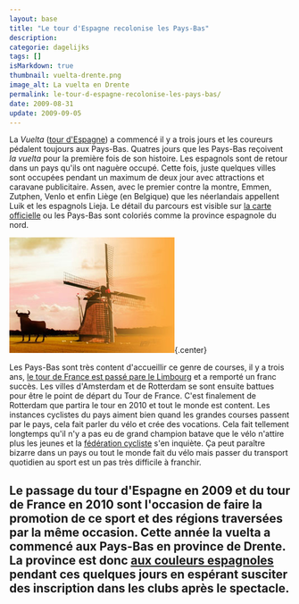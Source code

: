 ```yaml
---
layout: base
title: "Le tour d'Espagne recolonise les Pays-Bas"
description: 
categorie: dagelijks
tags: []
isMarkdown: true
thumbnail: vuelta-drente.png
image_alt: La vuelta en Drente
permalink: le-tour-d-espagne-recolonise-les-pays-bas/
date: 2009-08-31
update: 2009-09-05
---
```




La *Vuelta* ([tour d'Espagne](http://www.lavuelta.com/)) a commencé il y a trois jours et les coureurs pédalent toujours aux Pays-Bas. Quatres jours que les Pays-Bas reçoivent *la vuelta* pour la première fois de son histoire. Les espagnols sont de retour dans un pays qu'ils ont naguère occupé. Cette fois, juste quelques villes sont occupées pendant un maximum de deux jour avec attractions et caravane publicitaire. Assen, avec le premier contre la montre, Emmen, Zutphen, Venlo et enfin Liège (en Belgique) que les néerlandais appellent Luik et les espagnols Lieja. Le détail du parcours est visible sur [la carte officielle](http://www.lavuelta.com/09/imgrecorrido/mapa_peque.jpg) ou les Pays-Bas sont coloriés comme la province espagnole du nord.

![La vuelta en Drente](vuelta-drente.png){.center}

Les Pays-Bas sont très content d'accueillir ce genre de courses, il y a trois ans, [le tour de France est passé pare le Limbourg](/etape-en-pays-bas) et a remporté un franc succès. Les villes d'Amsterdam et de Rotterdam se sont ensuite battues pour être le point de départ du Tour de France. C'est finalement de Rotterdam que partira le tour en 2010 et tout le monde est content.  Les instances cyclistes du pays aiment bien quand les grandes courses passent par le pays, cela fait parler du vélo et crée des vocations.  Cela fait tellement longtemps qu'il n'y a pas eu de grand champion batave que le vélo n'attire plus les jeunes et la [fédération cycliste](http://www.ntfu.nl/) s'en inquiète. Ça peut paraître bizarre dans un pays ou tout le monde fait du vélo mais passer du transport quotidien au sport est un pas très difficile à franchir. 

Le passage du tour d'Espagne en 2009 et du tour de France en 2010 sont l'occasion de faire la promotion de ce sport et des régions traversées par la même occasion. Cette année la vuelta a commencé aux Pays-Bas en province de Drente. La province est donc [aux couleurs espagnoles](http://www.vueltadrenthe.com/tableaux/index.php?pageId=1) pendant ces quelques jours en espérant susciter des inscription dans les clubs après le spectacle.
---
<!-- post notes:
http://hamperium.wordpress.com/ 
http://www.lavuelta.com/
http://www.flickr.com/photos/hamperium_espana/3870941527/in/pool-bicy
--->
